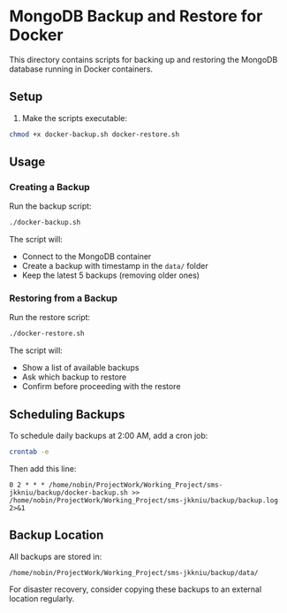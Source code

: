 # MongoDB Backup and Restore for Docker

This directory contains scripts for backing up and restoring the MongoDB database running in Docker containers.

## Setup

1. Make the scripts executable:
```bash
chmod +x docker-backup.sh docker-restore.sh
```

## Usage

### Creating a Backup

Run the backup script:
```bash
./docker-backup.sh
```

The script will:
- Connect to the MongoDB container
- Create a backup with timestamp in the `data/` folder
- Keep the latest 5 backups (removing older ones)

### Restoring from a Backup

Run the restore script:
```bash
./docker-restore.sh
```

The script will:
- Show a list of available backups
- Ask which backup to restore
- Confirm before proceeding with the restore

## Scheduling Backups

To schedule daily backups at 2:00 AM, add a cron job:

```bash
crontab -e
```

Then add this line:

```
0 2 * * * /home/nobin/ProjectWork/Working_Project/sms-jkkniu/backup/docker-backup.sh >> /home/nobin/ProjectWork/Working_Project/sms-jkkniu/backup/backup.log 2>&1
```

## Backup Location

All backups are stored in:
```
/home/nobin/ProjectWork/Working_Project/sms-jkkniu/backup/data/
```

For disaster recovery, consider copying these backups to an external location regularly.
